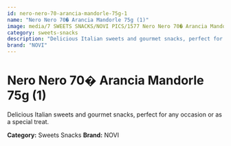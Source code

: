 ```yaml
---
id: nero-nero-70-arancia-mandorle-75g-1
name: "Nero Nero 70� Arancia Mandorle 75g (1)"
image: media/7 SWEETS SNACKS/NOVI PICS/1577 Nero Nero 70� Arancia Mandorle 75g (1).jpg
category: sweets-snacks
description: "Delicious Italian sweets and gourmet snacks, perfect for any occasion or as a special treat."
brand: "NOVI"
---
```


# Nero Nero 70� Arancia Mandorle 75g (1)

Delicious Italian sweets and gourmet snacks, perfect for any occasion or as a special treat.

**Category:** Sweets Snacks
**Brand:** NOVI
